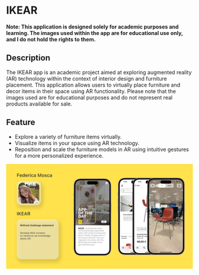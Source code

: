 # IKEAR
**Note: This application is designed solely for academic purposes and learning. The images used within the app are for educational use only, and I do not hold the rights to them.**

## Description
The IKEAR app is an academic project aimed at exploring augmented reality (AR) technology within the context of interior design and furniture placement. This application allows users to virtually place furniture and decor items in their space using AR functionality. Please note that the images used are for educational purposes and do not represent real products available for sale.

## Feature
- Explore a variety of furniture items virtually.
- Visualize items in your space using AR technology.
- Reposition and scale the furniture models in AR using intuitive gestures for a more personalized experience.

![IKEAR poster](IKEAR_poster.png)
